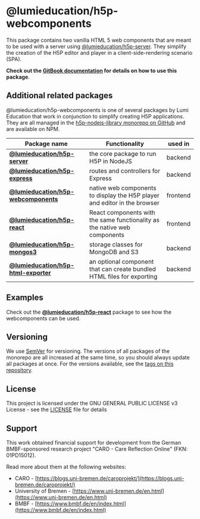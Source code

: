 # @lumieducation/h5p-webcomponents

This package contains two vanilla HTML 5 web components that are meant to be used with a server using [@lumieducation/h5p-server](https://www.npmjs.com/package/@lumieducation/h5p-server). They simplify the creation of the H5P editor and player in a client-side-rendering scenario (SPA).

**Check out the [GitBook documentation](https://docs.lumi.education/npm-packages/h5p-webcomponents) for
details on how to use this package**.

## Additional related packages

@lumieducation/h5p-webcomponents is one of several packages by Lumi Education
that work in conjunction to simplify creating H5P applications. They are all
managed in the [h5p-nodejs-library monorepo on
GitHub](https://github.com/lumieducation/h5p-nodejs-library) and are available
on NPM.

| Package name                      | Functionality                                                             | used in  |
|-----------------------------------|---------------------------------------------------------------------------|----------|
| [**@lumieducation/h5p-server**](https://www.npmjs.com/package/@lumieducation/h5p-server)         | the core package to run H5P in NodeJS                                     | backend  |
| [**@lumieducation/h5p-express**](https://www.npmjs.com/package/@lumieducation/h5p-express)        | routes and controllers for Express                                        | backend  |
| [**@lumieducation/h5p-webcomponents**](https://www.npmjs.com/package/@lumieducation/h5p-webcomponents)  | native web components to display the H5P player and editor in the browser | frontend |
| [**@lumieducation/h5p-react**](https://www.npmjs.com/package/@lumieducation/h5p-react)          | React components with the same functionality as the native web components | frontend |
| [**@lumieducation/h5p-mongos3**](https://www.npmjs.com/package/@lumieducation/h5p-mongos3)        | storage classes for MongoDB and S3                                        | backend  |
| [**@lumieducation/h5p-html-exporter**](https://www.npmjs.com/package/@lumieducation/h5p-html-exporter)  | an optional component that can create bundled HTML files for exporting    | backend  |

## Examples

Check out the
[**@lumieducation/h5p-react**](https://www.npmjs.com/package/@lumieducation/h5p-react)
package to see how the webcomponents can be used.

## Versioning

We use [SemVer](http://semver.org/) for versioning. The versions of all packages
of the monorepo are all increased at the same time, so you should always update
all packages at once. For the versions available, see the [tags on this
repository](https://github.com/Lumieducation/h5p-nodejs-library/tags).

## License

This project is licensed under the GNU GENERAL PUBLIC LICENSE v3 License - see
the [LICENSE](/LICENSE) file for details

## Support

This work obtained financial support for development from the German
BMBF-sponsored research project "CARO - Care Reflection Online" (FKN:
01PD15012).

Read more about them at the following websites:

* CARO - [https://blogs.uni-bremen.de/caroprojekt/](https://blogs.uni-bremen.de/caroprojekt/)
* University of Bremen - [https://www.uni-bremen.de/en.html](https://www.uni-bremen.de/en.html)
* BMBF - [https://www.bmbf.de/en/index.html](https://www.bmbf.de/en/index.html)
